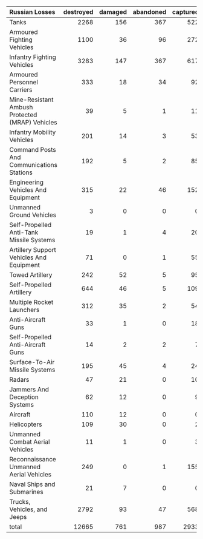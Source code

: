 | Russian Losses                                   |   destroyed |   damaged |   abandoned |   captured |   total |
|:-------------------------------------------------|------------:|----------:|------------:|-----------:|--------:|
| Tanks                                            |        2268 |       156 |         367 |        522 |    3313 |
| Armoured Fighting Vehicles                       |        1100 |        36 |          96 |        272 |    1504 |
| Infantry Fighting Vehicles                       |        3283 |       147 |         367 |        617 |    4414 |
| Armoured Personnel Carriers                      |         333 |        18 |          34 |         92 |     477 |
| Mine-Resistant Ambush Protected  (MRAP) Vehicles |          39 |         5 |           1 |         11 |      56 |
| Infantry Mobility Vehicles                       |         201 |        14 |           3 |         53 |     271 |
| Command Posts And Communications Stations        |         192 |         5 |           2 |         85 |     284 |
| Engineering Vehicles And Equipment               |         315 |        22 |          46 |        152 |     535 |
| Unmanned Ground Vehicles                         |           3 |         0 |           0 |          0 |       3 |
| Self-Propelled Anti-Tank Missile Systems         |          19 |         1 |           4 |         20 |      44 |
| Artillery Support Vehicles And Equipment         |          71 |         0 |           1 |         55 |     127 |
| Towed Artillery                                  |         242 |        52 |           5 |         95 |     394 |
| Self-Propelled Artillery                         |         644 |        46 |           5 |        109 |     804 |
| Multiple Rocket Launchers                        |         312 |        35 |           2 |         54 |     403 |
| Anti-Aircraft Guns                               |          33 |         1 |           0 |         18 |      52 |
| Self-Propelled Anti-Aircraft Guns                |          14 |         2 |           2 |          7 |      25 |
| Surface-To-Air Missile Systems                   |         195 |        45 |           4 |         24 |     268 |
| Radars                                           |          47 |        21 |           0 |         10 |      78 |
| Jammers And Deception Systems                    |          62 |        12 |           0 |          9 |      83 |
| Aircraft                                         |         110 |        12 |           0 |          0 |     122 |
| Helicopters                                      |         109 |        30 |           0 |          2 |     141 |
| Unmanned Combat Aerial Vehicles                  |          11 |         1 |           0 |          3 |      15 |
| Reconnaissance Unmanned Aerial Vehicles          |         249 |         0 |           1 |        155 |     405 |
| Naval Ships and Submarines                       |          21 |         7 |           0 |          0 |      28 |
| Trucks, Vehicles, and Jeeps                      |        2792 |        93 |          47 |        568 |    3500 |
| total                                            |       12665 |       761 |         987 |       2933 |   17346 |